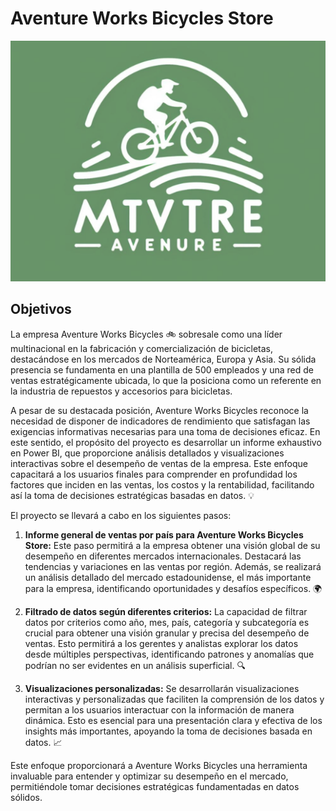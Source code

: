 # Aventure Works Bicycles Store

<p align="center">
  <img src="https://raw.githubusercontent.com/Santiago1989T/Aventure-Works-Bicycles-Store/main/image.png" alt="Aventure Works Bicycles Store 🚲">
</p>

## Objetivos 

La empresa Aventure Works Bicycles 🚲 sobresale como una líder multinacional en la fabricación y comercialización de bicicletas, destacándose en los mercados de Norteamérica, Europa y Asia. Su sólida presencia se fundamenta en una plantilla de 500 empleados y una red de ventas estratégicamente ubicada, lo que la posiciona como un referente en la industria de repuestos y accesorios para bicicletas.

A pesar de su destacada posición, Aventure Works Bicycles reconoce la necesidad de disponer de indicadores de rendimiento que satisfagan las exigencias informativas necesarias para una toma de decisiones eficaz. En este sentido, el propósito del proyecto es desarrollar un informe exhaustivo en Power BI, que proporcione análisis detallados y visualizaciones interactivas sobre el desempeño de ventas de la empresa. Este enfoque capacitará a los usuarios finales para comprender en profundidad los factores que inciden en las ventas, los costos y la rentabilidad, facilitando así la toma de decisiones estratégicas basadas en datos. 💡

El proyecto se llevará a cabo en los siguientes pasos:

1. **Informe general de ventas por país para Aventure Works Bicycles Store:** Este paso permitirá a la empresa obtener una visión global de su desempeño en diferentes mercados internacionales. Destacará las tendencias y variaciones en las ventas por región. Además, se realizará un análisis detallado del mercado estadounidense, el más importante para la empresa, identificando oportunidades y desafíos específicos. 🌍

2. **Filtrado de datos según diferentes criterios:** La capacidad de filtrar datos por criterios como año, mes, país, categoría y subcategoría es crucial para obtener una visión granular y precisa del desempeño de ventas. Esto permitirá a los gerentes y analistas explorar los datos desde múltiples perspectivas, identificando patrones y anomalías que podrían no ser evidentes en un análisis superficial. 🔍

3. **Visualizaciones personalizadas:** Se desarrollarán visualizaciones interactivas y personalizadas que faciliten la comprensión de los datos y permitan a los usuarios interactuar con la información de manera dinámica. Esto es esencial para una presentación clara y efectiva de los insights más importantes, apoyando la toma de decisiones basada en datos. 📈

Este enfoque proporcionará a Aventure Works Bicycles una herramienta invaluable para entender y optimizar su desempeño en el mercado, permitiéndole tomar decisiones estratégicas fundamentadas en datos sólidos.



